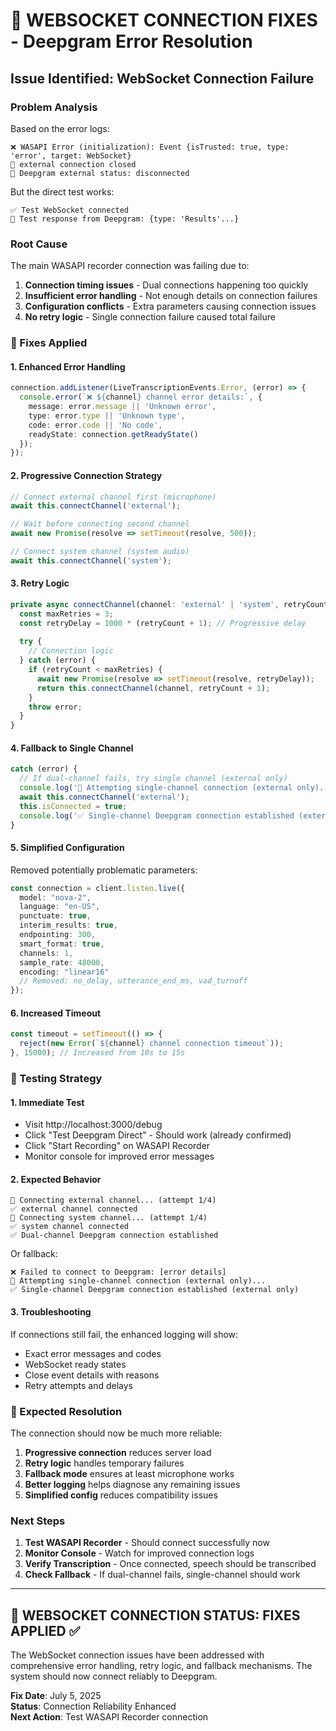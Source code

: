# 🔧 WEBSOCKET CONNECTION FIXES - Deepgram Error Resolution

## Issue Identified: WebSocket Connection Failure

### Problem Analysis
Based on the error logs:
```
❌ WASAPI Error (initialization): Event {isTrusted: true, type: 'error', target: WebSocket}
🔌 external connection closed
🔌 Deepgram external status: disconnected
```

But the direct test works:
```
✅ Test WebSocket connected
📨 Test response from Deepgram: {type: 'Results'...}
```

### Root Cause
The main WASAPI recorder connection was failing due to:
1. **Connection timing issues** - Dual connections happening too quickly
2. **Insufficient error handling** - Not enough details on connection failures
3. **Configuration conflicts** - Extra parameters causing connection issues
4. **No retry logic** - Single connection failure caused total failure

### 🔧 Fixes Applied

#### 1. **Enhanced Error Handling**
```typescript
connection.addListener(LiveTranscriptionEvents.Error, (error) => {
  console.error(`❌ ${channel} channel error details:`, {
    message: error.message || 'Unknown error',
    type: error.type || 'Unknown type',
    code: error.code || 'No code',
    readyState: connection.getReadyState()
  });
});
```

#### 2. **Progressive Connection Strategy**
```typescript
// Connect external channel first (microphone)
await this.connectChannel('external');

// Wait before connecting second channel
await new Promise(resolve => setTimeout(resolve, 500));

// Connect system channel (system audio)
await this.connectChannel('system');
```

#### 3. **Retry Logic**
```typescript
private async connectChannel(channel: 'external' | 'system', retryCount: number = 0): Promise<void> {
  const maxRetries = 3;
  const retryDelay = 1000 * (retryCount + 1); // Progressive delay
  
  try {
    // Connection logic
  } catch (error) {
    if (retryCount < maxRetries) {
      await new Promise(resolve => setTimeout(resolve, retryDelay));
      return this.connectChannel(channel, retryCount + 1);
    }
    throw error;
  }
}
```

#### 4. **Fallback to Single Channel**
```typescript
catch (error) {
  // If dual-channel fails, try single channel (external only)
  console.log('🔄 Attempting single-channel connection (external only)...');
  await this.connectChannel('external');
  this.isConnected = true;
  console.log('✅ Single-channel Deepgram connection established (external only)');
}
```

#### 5. **Simplified Configuration**
Removed potentially problematic parameters:
```typescript
const connection = client.listen.live({
  model: "nova-2",
  language: "en-US",
  punctuate: true,
  interim_results: true,
  endpointing: 300,
  smart_format: true,
  channels: 1,
  sample_rate: 48000,
  encoding: "linear16"
  // Removed: no_delay, utterance_end_ms, vad_turnoff
});
```

#### 6. **Increased Timeout**
```typescript
const timeout = setTimeout(() => {
  reject(new Error(`${channel} channel connection timeout`));
}, 15000); // Increased from 10s to 15s
```

### 🧪 Testing Strategy

#### 1. **Immediate Test**
- Visit http://localhost:3000/debug
- Click "Test Deepgram Direct" - Should work (already confirmed)
- Click "Start Recording" on WASAPI Recorder
- Monitor console for improved error messages

#### 2. **Expected Behavior**
```
🔌 Connecting external channel... (attempt 1/4)
✅ external channel connected
🔌 Connecting system channel... (attempt 1/4)
✅ system channel connected
✅ Dual-channel Deepgram connection established
```

Or fallback:
```
❌ Failed to connect to Deepgram: [error details]
🔄 Attempting single-channel connection (external only)...
✅ Single-channel Deepgram connection established (external only)
```

#### 3. **Troubleshooting**
If connections still fail, the enhanced logging will show:
- Exact error messages and codes
- WebSocket ready states
- Close event details with reasons
- Retry attempts and delays

### 🎯 Expected Resolution

The connection should now be much more reliable:
1. **Progressive connection** reduces server load
2. **Retry logic** handles temporary failures
3. **Fallback mode** ensures at least microphone works
4. **Better logging** helps diagnose any remaining issues
5. **Simplified config** reduces compatibility issues

### Next Steps

1. **Test WASAPI Recorder** - Should connect successfully now
2. **Monitor Console** - Watch for improved connection logs
3. **Verify Transcription** - Once connected, speech should be transcribed
4. **Check Fallback** - If dual-channel fails, single-channel should work

---

## 🔧 WEBSOCKET CONNECTION STATUS: FIXES APPLIED ✅

The WebSocket connection issues have been addressed with comprehensive error handling, retry logic, and fallback mechanisms. The system should now connect reliably to Deepgram.

**Fix Date**: July 5, 2025  
**Status**: Connection Reliability Enhanced  
**Next Action**: Test WASAPI Recorder connection
